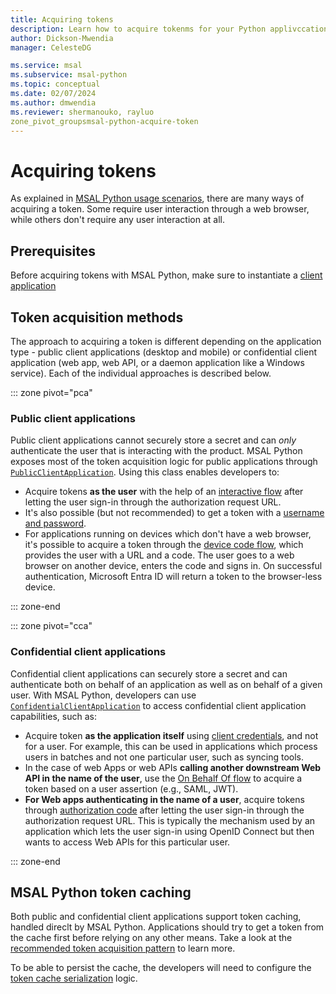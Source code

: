 ```yaml
---
title: Acquiring tokens
description: Learn how to acquire tokenms for your Python applivccation. You can acquire tokens silently or interactively through a web browser.
author: Dickson-Mwendia
manager: CelesteDG

ms.service: msal
ms.subservice: msal-python
ms.topic: conceptual
ms.date: 02/07/2024
ms.author: dmwendia
ms.reviewer: shermanouko, rayluo
zone_pivot_groupsmsal-python-acquire-token
---
```


# Acquiring tokens

As explained in [MSAL Python usage scenarios](../index.md#usage-scenarios), there are many ways of acquiring a token. Some require user interaction through a web browser, while others don't require any user interaction at all.

## Prerequisites

Before acquiring tokens with MSAL Python, make sure to instantiate a [client application](./client-applications.md)

## Token acquisition methods

The approach to acquiring a token is different depending on the application type - public client applications (desktop and mobile) or confidential client application (web app, web API, or a daemon application like a Windows service). Each of the individual approaches is described below.


::: zone pivot="pca"

### Public client applications

Public client applications cannot securely store a secret and can _only_ authenticate the user that is interacting with the product. MSAL Python exposes most of the token acquisition logic for public applications through [`PublicClientApplication`](xref:msal.application.PublicClientApplication). Using this class enables developers to:

- Acquire tokens **as the user** with the help of an [interactive flow](/azure/active-directory/develop/scenario-desktop-acquire-token?tabs=python#acquiring-a-token-interactively) after letting the user sign-in through the authorization request URL.
- It's also possible (but not recommended) to get a token with a [username and password](/azure/active-directory/develop/scenario-desktop-acquire-token?tabs=python#username--password).
- For applications running on devices which don't have a web browser, it's possible to acquire a token through the [device code flow](/azure/active-directory/develop/scenario-desktop-acquire-token?tabs=python#command-line-tool-without-web-browser), which provides the user with a URL and a code. The user goes to a web browser on another device, enters the code and signs in. On successful authentication, Microsoft Entra ID will return a token to the browser-less device.

::: zone-end

::: zone pivot="cca"

### Confidential client applications

Confidential client applications can securely store a secret and can authenticate both on behalf of an application as well as on behalf of a given user. With MSAL Python, developers can use [`ConfidentialClientApplication`](xref:msal.application.ConfidentialClientApplication) to access confidential client application capabilities, such as:

- Acquire token **as the application itself** using [client credentials](/azure/active-directory/develop/scenario-daemon-acquire-token?tabs=python#acquiretokenforclient-api), and not for a user. For example, this can be used in applications which process users in batches and not one particular user, such as syncing tools.
- In the case of web Apps or web APIs **calling another downstream Web API in the name of the user**, use the [On Behalf Of flow](/azure/active-directory/develop/v2-oauth2-on-behalf-of-flow) to acquire a token based on a user assertion (e.g., SAML, JWT).
- **For Web apps authenticating in the name of a user**, acquire tokens through [authorization code](/azure/active-directory/develop/scenario-web-app-call-api-acquire-token?tabs=python) after letting the user sign-in through the authorization request URL. This is typically the mechanism used by an application which lets the user sign-in using OpenID Connect but then wants to access Web APIs for this particular user.

::: zone-end

## MSAL Python token caching

Both public and confidential client applications support token caching, handled direclt by MSAL Python. Applications should try to get a token from the cache first before relying on any other means. Take a look at the [recommended token acquisition pattern](/azure/active-directory/develop/scenario-desktop-acquire-token?tabs=python) to learn more.

To be able to persist the cache, the developers will need to configure the [token cache serialization](/azure/active-directory/develop/msal-python-token-cache-serialization) logic.
